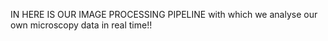 IN HERE IS OUR IMAGE PROCESSING PIPELINE with which we analyse our own microscopy data in real time!!